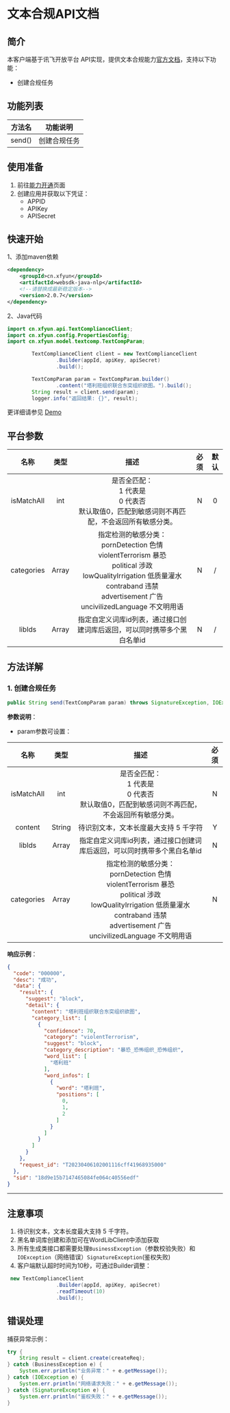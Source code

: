 # 文本合规API文档

## 简介

本客户端基于讯飞开放平台 API实现，提供文本合规能力[官方文档](https://www.xfyun.cn/doc/nlp/TextModeration/API.html)，支持以下功能：

- 创建合规任务

## 功能列表

| 方法名 | 功能说明   |
| ------ |--------|
| send() | 创建合规任务 |

## 使用准备

1. 前往[能力开通](https://www.xfyun.cn/services/preview-text/)页面
2. 创建应用并获取以下凭证：
   - APPID 
   - APIKey
   - APISecret

## 快速开始

1、添加maven依赖

```xml
<dependency>
    <groupId>cn.xfyun</groupId>
    <artifactId>websdk-java-nlp</artifactId>
    <!--请替换成最新稳定版本-->
    <version>2.0.7</version>
</dependency>
```

2、Java代码

```java
import cn.xfyun.api.TextComplianceClient;
import cn.xfyun.config.PropertiesConfig;
import cn.xfyun.model.textcomp.TextCompParam;

        TextComplianceClient client = new TextComplianceClient
                .Builder(appId, apiKey, apiSecret)
                .build();

        TextCompParam param = TextCompParam.builder()
                .content("塔利班组织联合东突组织欲图。").build();
        String result = client.send(param);
        logger.info("返回结果: {}", result);
```

更详细请参见 [Demo](https://github.com/iFLYTEK-OP/websdk-java-demo/blob/main/src/main/java/cn/xfyun/demo/nlp/TextComplianceClientApp.java)

## 平台参数

|    名称    | 类型  |                             描述                             | 必须 | 默认 |
| :--------: | :---: | :----------------------------------------------------------: | :--: | :--: |
| isMatchAll |  int  | 是否全匹配：<br/>1 代表是<br/>0 代表否<br/>默认取值0，匹配到敏感词则不再匹配，不会返回所有敏感分类。 |  N   |  0   |
| categories | Array | 指定检测的敏感分类：<br/>pornDetection 色情<br/>violentTerrorism 暴恐<br/>political 涉政<br/>lowQualityIrrigation 低质量灌水<br/>contraband 违禁<br/>advertisement 广告<br/>uncivilizedLanguage 不文明用语 |  N   |  /   |
|   libIds   | Array | 指定自定义词库id列表，通过接口创建词库后返回，可以同时携带多个黑白名单id |  N   |  /   |

## 方法详解

### 1. 创建合规任务
```java
public String send(TextCompParam param) throws SignatureException, IOException
```
**参数说明**：

- param参数可设置：

|    名称    |  类型  |                             描述                             | 必须 |
| :--------: | :----: | :----------------------------------------------------------: | :--: |
| isMatchAll |  int   | 是否全匹配：<br/>1 代表是<br/>0 代表否<br/>默认取值0，匹配到敏感词则不再匹配，不会返回所有敏感分类。 |  N   |
|  content   | String |            待识别文本，文本长度最大支持 5 千字符             |  Y   |
|   libIds   | Array  | 指定自定义词库id列表，通过接口创建词库后返回，可以同时携带多个黑白名单id |  N   |
| categories | Array  | 指定检测的敏感分类：<br/>pornDetection 色情<br/>violentTerrorism 暴恐<br/>political 涉政<br/>lowQualityIrrigation 低质量灌水<br/>contraband 违禁<br/>advertisement 广告<br/>uncivilizedLanguage 不文明用语 |  N   |

**响应示例**：

```json
{
  "code": "000000",
  "desc": "成功",
  "data": {
    "result": {
      "suggest": "block",
      "detail": {
        "content": "塔利班组织联合东突组织欲图",
        "category_list": [
          {
            "confidence": 70,
            "category": "violentTerrorism",
            "suggest": "block",
            "category_description": "暴恐_恐怖组织_恐怖组织",
            "word_list": [
              "塔利班"
            ],
            "word_infos": [
              {
                "word": "塔利班",
                "positions": [
                  0,
                  1,
                  2
                ]
              }
            ]
          }
        ]
      }
    },
    "request_id": "T20230406102001116cff41968935000"
  },
  "sid": "18d9e15b7147465084fe064c40556edf"
}
```

---

## 注意事项
1. 待识别文本，文本长度最大支持 5 千字符。
2. 黑名单词库创建和添加可在WordLibClient中添加获取
3. 所有生成类接口都需要处理`BusinessException`（参数校验失败）和`IOException`（网络错误）`SignatureException`(鉴权失败)
6. 客户端默认超时时间为10秒，可通过Builder调整：

```java
 new TextComplianceClient
                .Builder(appId, apiKey, apiSecret)
                .readTimeout(10)
                .build();
```

## 错误处理
捕获异常示例：
```java
try {
    String result = client.create(createReq);
} catch (BusinessException e) {
    System.err.println("业务异常：" + e.getMessage());
} catch (IOException e) {
    System.err.println("网络请求失败：" + e.getMessage());
} catch (SignatureException e) {
    System.err.println("鉴权失败：" + e.getMessage());
}
```
